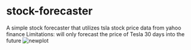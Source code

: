 # stock-forecaster
A simple stock forecaster that utilizes tsla stock price data from yahoo finance
Limitations: will only forecast the price of Tesla 30 days into the future
![newplot](https://user-images.githubusercontent.com/19918353/218901993-ed9aba6b-81a0-4b68-88aa-95fdec9f9f86.png)
